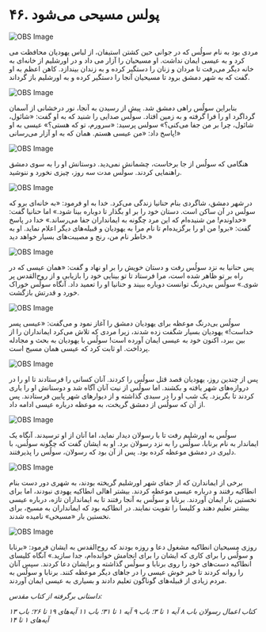 # ۴۶. پولس مسیحی می‌شود

![OBS Image](https://cdn.door43.org/obs/jpg/360px/obs-en-46-01.jpg)

مردی بود به نام سولُس که در جوانی حین کشتن استیفان، از لباس یهودیان محافظت می کرد و به عیسی ایمان نداشت. او مسیحیان را آزار می داد و در اورشلیم از خانه‌ای به خانه دیگر می‌رفت تا مردان و زنان را دستگیر کرده و به زندان بیندازد. کاهن اعظم به او گفت که به شهر دمشق برود تا مسیحیان آنجا را دستگیر کرده و به اورشلیم باز گرداند.

![OBS Image](https://cdn.door43.org/obs/jpg/360px/obs-en-46-02.jpg)

بنابراین سولُس راهی دمشق شد. پیش از رسیدن به آنجا، نور درخشانی از آسمان گرداگرد او را فرا گرفته و به زمین افتاد. سولُس صدایی را شنید که به او گفت: «شائول، شائول، چرا بر من جفا می‌کنی؟» سولس پرسید: «سرورم، تو که هستی؟» عیسی به او پاسخ داد: «من عیسی هستم. همان که به او آزار می‌رسانی!»

![OBS Image](https://cdn.door43.org/obs/jpg/360px/obs-en-46-03.jpg)

هنگامی که سولُس از جا برخاست، چشمانش نمی‌دید. دوستانش او را به سوی دمشق راهنمایی کردند. سولُس مدت سه روز، چیزی نخورد و ننوشید.

![OBS Image](https://cdn.door43.org/obs/jpg/360px/obs-en-46-04.jpg)

در شهر دمشق، شاگردی بنام حنانیا زندگی می‌کرد. خدا به او فرمود: «به خانه‌ای برو که سولُس در آن ساکن است. دستان خود را بر او بگذار تا دوباره بینا شود.» اما حنانیا گفت: «خداوندم! من شنیده‌ام که این مرد چگونه به ایمانداران جفا می‌رساند.» خدا در پاسخ گفت: «برو! من او را برگزیده‌ام تا نام مرا به یهودیان و قبیله‌های دیگر اعلام نماید. او به خاطر نام من، رنج و مصیبت‌های بسیار خواهد دید.»

![OBS Image](https://cdn.door43.org/obs/jpg/360px/obs-en-46-05.jpg)

پس حنانیا به نزد سولُس رفت و دستان خویش را بر او نهاد و گفت: «همان عیسی که در راه بر تو ظاهر شده است، مرا فرستاد تا تو بینایی خود را بازیابی و از روح‌القدس پر شوی.» سولُس بی‌درنگ توانست دوباره ببیند و حنانیا او را تعمید داد. آنگاه سولُس خوراک خورد و قدرتش بازگشت.

![OBS Image](https://cdn.door43.org/obs/jpg/360px/obs-en-46-06.jpg)

سولُس بی‌درنگ موعظه برای یهودیان دمشق را آغاز نمود و می‌گفت: «عیسی پسر خداست!» یهودیان بسیار شگفت زده شدند، زیرا مردی که تلاش می‌کرد ایمانداران را از بین ببرد، اکنون خود به عیسی ایمان آورده است! سولُس با یهودیان به بحث و مجادله پرداخت. او ثابت کرد که عیسی همان مسیح است.

![OBS Image](https://cdn.door43.org/obs/jpg/360px/obs-en-46-07.jpg)

پس از چندین روز، یهودیان قصد قتل سولُس را کردند. آنان کسانی را فرستادند تا او را در دروازه‌های شهر یافته و بکشند. اما سولُس از نیت آنان آگاه شد و دوستانش او را یاری کردند تا بگریزد. یک شب او را در سبدی گذاشته و از دیوارهای شهر پایین فرستادند. پس از آن که سولُس از دمشق گریخت، به موعظه درباره عیسی ادامه داد.

![OBS Image](https://cdn.door43.org/obs/jpg/360px/obs-en-46-08.jpg)

سولُس به اورشلیم رفت تا با رسولان دیدار نماید، اما آنان از او ترسیدند. آنگاه یک ایماندار به نام برنابا، سولُس را به نزد رسولان برد. او به ایشان گفت که چگونه سولُس، با دلیری در دمشق موعظه کرده بود. پس از آن بود که رسولان، سولُس را پذیرفتند.

![OBS Image](https://cdn.door43.org/obs/jpg/360px/obs-en-46-09.jpg)

برخی از ایماندارن که از جفای شهر اورشلیم گریخته بودند، به شهری دور دست بنام انطاکیه رفتند و درباره عیسی موعظه کردند. بیشتر اهالی انطاکیه یهودی نبودند، اما برای نخستین بار ایمان آوردند. برنابا و سولُس به آنجا رفتند تا به ایمانداران تازه، درباره عیسی بیشتر تعلیم دهند و کلیسا را تقویت نمایند. در انطاکیه بود که ایمانداران به مسیح، برای نخستین بار «مسیحی» نامیده شدند.

![OBS Image](https://cdn.door43.org/obs/jpg/360px/obs-en-46-10.jpg)

روزی مسیحیان انطاکیه مشغول دعا و روزه بودند که روح‌القدس به ایشان فرمود: «برنابا و سولُس را برای کاری که ایشان را برای انجامش خوانده‌ام، جدا سازید.» آنگاه کلیسای انطاکیه دست‌های خود را روی برنابا و سولُس گذاشته و برایشان دعا  کردند. سپس آنان را روانه کردند تا خبر خوش عیسی را در جاهای دیگر موعظه کنند. برنابا و سولُس به مردم زیادی از  قبیله‌های گوناگون تعلیم دادند و بسیاری به عیسی ایمان آوردند.

_داستانی برگرفته از کتاب مقدس:_

_کتاب اعمال رسولان باب ۸ آیه ۱ تا ۳؛ باب ۹ آیه ۱ تا ۳۱؛ باب ۱۱ آیه‌های ۱۹ تا ۲۶؛ باب ۱۳ آیه‌های ۱ تا ۱۴_
